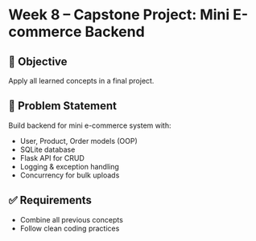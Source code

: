 # Week 8 – Capstone Project: Mini E-commerce Backend

## 🎯 Objective
Apply all learned concepts in a final project.

## 📌 Problem Statement
Build backend for mini e-commerce system with:
- User, Product, Order models (OOP)
- SQLite database
- Flask API for CRUD
- Logging & exception handling
- Concurrency for bulk uploads

## ✅ Requirements
- Combine all previous concepts
- Follow clean coding practices
